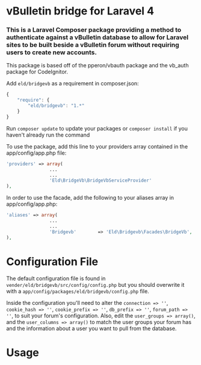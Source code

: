 vBulletin bridge for Laravel 4
================================
### This is a Laravel Composer package providing a method to authenticate against a vBulletin database to allow for Laravel sites to be built beside a vBulletin forum without requiring users to create new accounts.

This package is based off of the pperon/vbauth package and the vb_auth package for CodeIgnitor.

Add `eld/bridgevb` as a requirement in composer.json:  
```javascript
{
	"require": {
		"eld/bridgevb": "1.*"
	}
}
```
Run `composer update` to update your packages or `composer install` if you haven't already run the command

To use the package, add this line to your providers array contained in the app/config/app.php file:  
```php
'providers' => array(
				...
				...
				'Eld\BridgeVb\BridgeVbServiceProvider'
),
```

In order to use the facade, add the following to your aliases array in app/config/app.php:  
```php
'aliases' => array(
				...
				...
				'Bridgevb'		  => 'Eld\Bridgevb\Facades\BridgeVb',
),
```

Configuration File
==================
The default configuration file is found in `vender/eld/bridgevb/src/config/config.php` but you should overwrite it with a `app/config/packages/eld/bridgevb/config.php` file.  

Inside the configuration you'll need to alter the `connection => ''`, `cookie_hash => ''`, `cookie_prefix => ''`, `db_prefix => ''`, `forum_path => ''`, to suit your forum's configuration. Also, edit the `user_groups => array()`, and the `user_columns => array()` to match the user groups your forum has and the information about a user you want to pull from the database.

Usage
=====